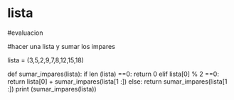 # lista
#evaluacion

#hacer una lista y sumar los impares

lista = (3,5,2,9,7,8,12,15,18)

def sumar_impares(lista):
    if len (lista) ==0:
        return 0
    elif lista[0] % 2 ==0:
        return lista[0] + sumar_impares(lista[1 :])
    else:
        return sumar_impares(lista[1 :])
print (sumar_impares(lista))
